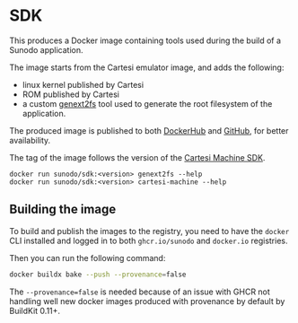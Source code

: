 # SDK

This produces a Docker image containing tools used during the build of a Sunodo application.

The image starts from the Cartesi emulator image, and adds the following:

-   linux kernel published by Cartesi
-   ROM published by Cartesi
-   a custom [genext2fs](https://github.com/cartesi/genext2fs/tree/next) tool used to generate the root filesystem of the application.

The produced image is published to both [DockerHub](https://hub.docker.com/repository/docker/sunodo/sdk/general) and [GitHub](https://github.com/orgs/sunodo/packages/container/package/sdk), for better availability.

The tag of the image follows the version of the [Cartesi Machine SDK](https://github.com/cartesi/machine-emulator-sdk/tags).

```shell
docker run sunodo/sdk:<version> genext2fs --help
docker run sunodo/sdk:<version> cartesi-machine --help
```

## Building the image

To build and publish the images to the registry, you need to have the `docker` CLI installed and logged in to both `ghcr.io/sunodo` and `docker.io` registries.

Then you can run the following command:

```bash
docker buildx bake --push --provenance=false
```

The `--provenance=false` is needed because of an issue with GHCR not handling well new docker images produced with provenance by default by BuildKit 0.11+.
